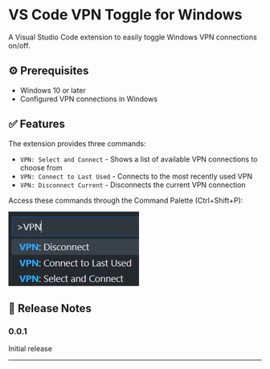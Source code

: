 # VS Code VPN Toggle for Windows

A Visual Studio Code extension to easily toggle Windows VPN connections on/off.

## ⚙️ Prerequisites

- Windows 10 or later
- Configured VPN connections in Windows

## ✅ Features

The extension provides three commands:

- `VPN: Select and Connect` - Shows a list of available VPN connections to choose from
- `VPN: Connect to Last Used` - Connects to the most recently used VPN
- `VPN: Disconnect Current` - Disconnects the current VPN connection

Access these commands through the Command Palette (Ctrl+Shift+P):

![Show Commands](./images/commands.png)

## 🚚 Release Notes

### 0.0.1

Initial release

---